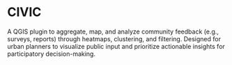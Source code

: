 # CIVIC
A QGIS plugin to aggregate, map, and analyze community feedback (e.g., surveys, reports) through heatmaps, clustering, and filtering. Designed for urban planners to visualize public input and prioritize actionable insights for participatory decision-making.
